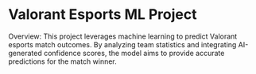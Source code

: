 # Valorant Esports ML Project

Overview:
This project leverages machine learning to predict Valorant esports match outcomes. By analyzing team statistics and integrating AI-generated confidence scores, the model aims to provide accurate predictions for the match winner.
